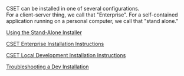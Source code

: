 
CSET can be installed in one of several configurations.  
For a client-server thing, we call that "Enterprise".
For a self-contained application running on a personal computer, we call that "stand alone."

[Using the Stand-Alone Installer](stand_alone_install.md)

[CSET Enterprise Installation Instructions](enterprise_install.md)

[CSET Local Development Installation Instructions](local_dev_install.md)


[Troubleshooting a Dev Installation](https://github.com/cisagov/blob/main/docs/trouble_shooting_dev.md)
